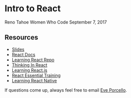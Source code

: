 Intro to React
=========

Reno Tahoe Women Who Code
September 7, 2017

Resources
-------

* [Slides](https://docs.google.com/presentation/d/17mn3A-Qf9LIH5AUUerXTNwdvA9E0LEKXxpEcvNSotB4/edit?usp=sharing)
* [React Docs](https://facebook.github.io/react/docs/hello-world.html)
* [Learning React Repo](https://www.github.com/moonhighway/learning-react)
* [Thinking In React](https://facebook.github.io/react/docs/thinking-in-react.html)
* [Learning React.js](https://www.lynda.com/React-js-tutorials/Learn-React-js-Basics/519668-2.html)
* [React Essential Training](https://www.lynda.com/React-js-tutorials/React-js-Essential-Training/496905-2.html)
* [Learning React Native](https://www.lynda.com/React-js-tutorials/Learning-React-Native/577374-2.html)

If questions come up, always feel free to email [Eve Porcello](mailto:eve@moonhighway.com).
